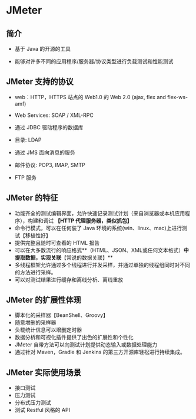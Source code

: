 # JMeter

## 简介

+ 基于 Java 的开源的工具

+ 能够对许多不同的应用程序/服务器/协议类型进行负载测试和性能测试

## JMeter 支持的协议

+ web：HTTP，HTTPS 站点的 Web1.0 的 Web 2.0 (ajax, flex and flex-ws-amf)

+ Web Services: SOAP / XML-RPC

+ 通过 JDBC 驱动程序的数据库

+ 目录: LDAP

+ 通过 JMS 面向消息的服务

+ 邮件协议: POP3, IMAP, SMTP

+ FTP 服务

## JMeter 的特征

- 功能齐全的测试编辑界面，允许快速记录测试计划（来自浏览器或本机应用程序），构建和调试 **【HTTP 代理服务器，类似抓包】**
- 命令行模式，可以在任何装了 Java 环境的系统(win、linux、mac)上进行测试【移植性好】
- 提供完整且随时可查看的 HTML 报告
- 可以在大多数流行的响应格式**（HTML、JSON、XML或任何文本格式）**中提取数据，实现关联**【常说的数据关联】**
- 多线程框架允许通过多个线程进行并发采样，并通过单独的线程组同时对不同的方法进行采样。
- 可以对测试结果进行缓存和离线分析、离线重放

 

## JMeter 的扩展性体现

- 脚本化的采样器【BeanShell、Groovy】
- 随意增删的采样器
- 负载统计信息可以增删定时器
- 数据分析和可视化插件提供了出色的扩展性和个性化
- JMeter 自带方法可以向测试计划提供动态输入或数据处理能力
- 通过针对 Maven，Gradle 和 Jenkins 的第三方开源库轻松进行持续集成。

 

## JMeter 实际使用场景

- 接口测试
- 压力测试
- 分布式压力测试
- 测试 Restful 风格的 API
